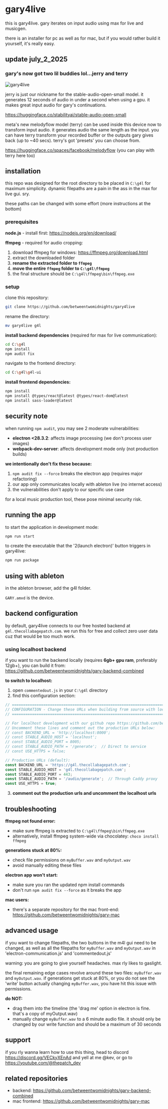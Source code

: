 # gary4live

this is gary4live. gary iterates on input audio using max for live and musicgen.

there is an installer for pc as well as for mac, but if you would rather build it yourself, it's really easy.

## update july_2_2025
### gary's now got two lil buddies lol...jerry and terry

![gary4live](./gary4live_screenshot.png)

jerry is just our nickname for the stable-audio-open-small model. it generates 12 seconds of audio in under a second when using a gpu. it makes great input audio for gary's continuations. 

https://huggingface.co/stabilityai/stable-audio-open-small 

meta's new melodyflow model (terry) can be used inside this device now to transform input audio. it generates audio the same length as the input. you can have terry transform your recorded buffer or the outputs gary gives back (up to ~40 secs). terry's got 'presets' you can choose from.

https://huggingface.co/spaces/facebook/melodyflow (you can play with terry here too)

## installation

this repo was designed for the root directory to be placed in `C:\g4l` for maximum simplicity. dynamic filepaths are a pain in the ass in the max for live gui. sry.

these paths can be changed with some effort (more instructions at the bottom)

### prerequisites

**node.js** - install first:
https://nodejs.org/en/download/

**ffmpeg** - required for audio cropping:

1. download ffmpeg for windows: https://ffmpeg.org/download.html
2. extract the downloaded folder  
3. **rename the extracted folder to `ffmpeg`**
4. **move the entire `ffmpeg` folder to `C:\g4l\ffmpeg`**
5. the final structure should be `C:\g4l\ffmpeg\bin\ffmpeg.exe`

### setup

clone this repository:
```bash
git clone https://github.com/betweentwomidnights/gary4live
```

rename the directory:
```bash
mv gary4live g4l
```

**install backend dependencies** (required for max for live communication):
```bash
cd C:\g4l
npm install
npm audit fix
```

navigate to the frontend directory:
```bash
cd C:\g4l\g4l-ui
```

**install frontend dependencies:**
```bash
npm install
npm install @types/react@latest @types/react-dom@latest
npm install sass-loader@latest
```

## security note

when running `npm audit`, you may see 2 moderate vulnerabilities:

- **electron <28.3.2**: affects image processing (we don't process user images)
- **webpack-dev-server**: affects development mode only (not production builds)

**we intentionally don't fix these because:**
1. `npm audit fix --force` breaks the electron app (requires major refactoring)
2. our app only communicates locally with ableton live (no internet access)
3. the vulnerabilities don't apply to our specific use case

for a local music production tool, these pose minimal security risk.

## running the app

to start the application in development mode:
```bash
npm run start
```

to create the executable that the '2(launch electron)' button triggers in gary4live:
```bash
npm run package
```

## using with ableton

in the ableton browser, add the g4l folder.  

`GARY.amxd` is the device.

## backend configuration

by default, gary4live connects to our free hosted backend at `g4l.thecollabagepatch.com`. we run this for free and collect zero user data cuz that would be too much work.

### using localhost backend

if you want to run the backend locally (requires **6gb+ gpu ram**, preferably 12gb+), you can build it from: https://github.com/betweentwomidnights/gary-backend-combined

**to switch to localhost:**

1. open `commentedout.js` in your `C:\g4l` directory
2. find this configuration section:

```javascript
// =============================================================================
// CONFIGURATION - Change these URLs when building from source with localhost
// =============================================================================

// For localhost development with our github repo https://github.com/betweentwomidnights/gary-backend-combined
// Uncomment these lines and comment out the production URLs below:
// const BACKEND_URL = 'http://localhost:8000';
// const STABLE_AUDIO_HOST = 'localhost';
// const STABLE_AUDIO_PORT = 8005;
// const STABLE_AUDIO_PATH = '/generate';  // Direct to service
// const USE_HTTPS = false;

// Production URLs (default):
const BACKEND_URL = 'https://g4l.thecollabagepatch.com';
const STABLE_AUDIO_HOST = 'g4l.thecollabagepatch.com';
const STABLE_AUDIO_PORT = 443;
const STABLE_AUDIO_PATH = '/audio/generate';  // Through Caddy proxy
const USE_HTTPS = true;
```

3. **comment out the production urls and uncomment the localhost urls**

## troubleshooting

**ffmpeg not found error:**
- make sure ffmpeg is extracted to `C:\g4l\ffmpeg\bin\ffmpeg.exe`
- alternatively, install ffmpeg system-wide via chocolatey: `choco install ffmpeg`

**generations stuck at 80%:**
- check file permissions on `myBuffer.wav` and `myOutput.wav`
- avoid manually editing these files

**electron app won't start:**
- make sure you ran the updated npm install commands
- don't run `npm audit fix --force` as it breaks the app

**mac users:**
- there's a separate repository for the mac front-end: https://github.com/betweentwomidnights/gary-mac

## advanced usage

if you want to change filepaths, the two buttons in the m4l gui need to be changed, as well as all the filepaths for `myBuffer.wav` and `myOutput.wav` in 'electron-communication.js' and 'commentedout.js'

warning: you are going to give yourself headaches. max rly likes to gaslight.

the final remaining edge cases revolve around these two files: `myBuffer.wav` and `myOutput.wav`. if generations get stuck at 80%, or you do not see the 'write' button actually changing `myBuffer.wav`, you have hit this issue with permissions.

**do NOT:**
- drag them into the timeline (the 'drag me' option in electron is fine. that's a copy of myOutput.wav)
- manually change `myBuffer.wav` to a 6 minute audio file. it should only be changed by our write function and should be a maximum of 30 seconds

## support

if you rly wanna learn how to use this thing, head to discord https://discord.gg/VECkyXEnAd and yell at me @kev, or go to https://youtube.com/@thepatch_dev

## related repositories

- backend: https://github.com/betweentwomidnights/gary-backend-combined
- mac frontend: https://github.com/betweentwomidnights/gary-mac